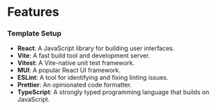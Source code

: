 # Features

### Template Setup

- **React**: A JavaScript library for building user interfaces.
- **Vite**: A fast build tool and development server.
- **Vitest**: A Vite-native unit test framework.
- **MUI**: A popular React UI framework.
- **ESLint**: A tool for identifying and fixing linting issues.
- **Prettier**: An opinionated code formatter.
- **TypeScript**: A strongly typed programming language that builds on JavaScript.
